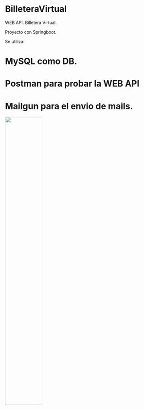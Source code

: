 # BilleteraVirtual

WEB API. Billetera Virtual.

Proyecto con Springboot.

Se utiliza:
# MySQL como DB. 
# Postman para probar la WEB API
# Mailgun para el envio de mails.


<div style="width: 100%">
 <img width="49.15%" src="https://github.com/Stephaaniie/BilleteraVirtual/blob/master/billeteravirtual/src/main/resources/img/diagramaDeBaseDato.png"/>
</div>
